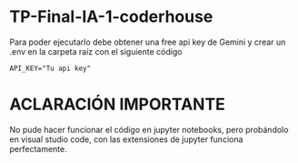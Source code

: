 # TP-Final-IA-1-coderhouse

Para poder ejecutarlo debe obtener una free api key de Gemini y crear un .env en la carpeta raíz con el siguiente código

`API_KEY="Tu api key"`

# ACLARACIÓN IMPORTANTE

No pude hacer funcionar el código en jupyter notebooks, pero probándolo en visual studio code, con las extensiones de jupyter funciona perfectamente.
